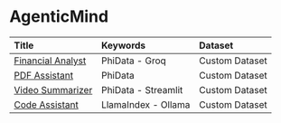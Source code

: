 # AgenticMind

|Title|Keywords|Dataset|
|:---|:---|:---|
|[Financial Analyst](https://github.com/avinash-218/AI-Playground/tree/master/Semi-Supervised%20Learning/Clustering-Classification-Fashion%20Dataset)|PhiData - Groq|Custom Dataset|
|[PDF Assistant](https://github.com/avinash-218/AI-Playground/tree/master/Semi-Supervised%20Learning/Clustering-Classification-Fashion%20Dataset)|PhiData|Custom Dataset|
|[Video Summarizer](https://github.com/avinash-218/AI-Playground/tree/master/Semi-Supervised%20Learning/Clustering-Classification-Fashion%20Dataset)|PhiData - Streamlit|Custom Dataset|
|[Code Assistant](https://github.com/avinash-218/AI-Playground/tree/master/Semi-Supervised%20Learning/Clustering-Classification-Fashion%20Dataset)|LlamaIndex - Ollama|Custom Dataset|
